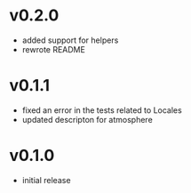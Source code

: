 # v0.2.0
- added support for helpers
- rewrote README

# v0.1.1
- fixed an error in the tests related to Locales
- updated descripton for atmosphere

# v0.1.0
- initial release
